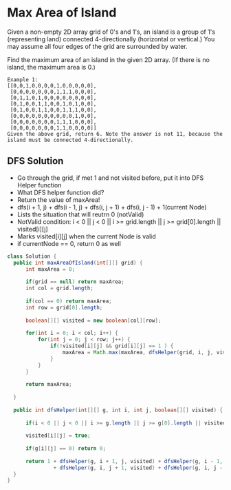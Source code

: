 # Max Area of Island
Given a non-empty 2D array grid of 0's and 1's, an island is a group of 1's (representing land) connected 4-directionally (horizontal or vertical.) You may assume all four edges of the grid are surrounded by water.

Find the maximum area of an island in the given 2D array. (If there is no island, the maximum area is 0.)
```
Example 1:
[[0,0,1,0,0,0,0,1,0,0,0,0,0],
 [0,0,0,0,0,0,0,1,1,1,0,0,0],
 [0,1,1,0,1,0,0,0,0,0,0,0,0],
 [0,1,0,0,1,1,0,0,1,0,1,0,0],
 [0,1,0,0,1,1,0,0,1,1,1,0,0],
 [0,0,0,0,0,0,0,0,0,0,1,0,0],
 [0,0,0,0,0,0,0,1,1,1,0,0,0],
 [0,0,0,0,0,0,0,1,1,0,0,0,0]]
Given the above grid, return 6. Note the answer is not 11, because the island must be connected 4-directionally.
```

## DFS Solution
- Go through the grid, if met 1 and not visited before, put it into DFS Helper function
- What DFS helper function did?
- Return the value of maxArea!
- dfs(i + 1, j) + dfs(i - 1, j) + dfs(i, j + 1) + dfs(i, j - 1) + 1(current Node)
- Lists the situation that will reutrn 0 (notValid)
- NotValid condition: i < 0 || j < 0 || i >= grid.length || j >= grid[0].length || visited[i][j]
- Marks visited[i][j] when the current Node is valid
- if currentNode == 0, return 0 as well

```java
class Solution {
  public int maxAreaOfIsland(int[][] grid) {
      int maxArea = 0;
      
      if(grid == null) return maxArea;
      int col = grid.length;
      
      if(col == 0) return maxArea;
      int row = grid[0].length;
      
      boolean[][] visited = new boolean[col][row];
      
      for(int i = 0; i < col; i++) {
          for(int j = 0; j < row; j++) {
              if(!visited[i][j] && grid[i][j] == 1 ) {
                  maxArea = Math.max(maxArea, dfsHelper(grid, i, j, visited));
              }
          }
      }
      
      return maxArea;
      
  }
  
  public int dfsHelper(int[][] g, int i, int j, boolean[][] visited) {
      
      if(i < 0 || j < 0 || i >= g.length || j >= g[0].length || visited[i][j]) return 0;
      
      visited[i][j] = true;
      
      if(g[i][j] == 0) return 0;
      
      return 1 + dfsHelper(g, i + 1, j, visited) + dfsHelper(g, i - 1, j, visited) 
               + dfsHelper(g, i, j + 1, visited) + dfsHelper(g, i, j - 1, visited);
  }
}
```